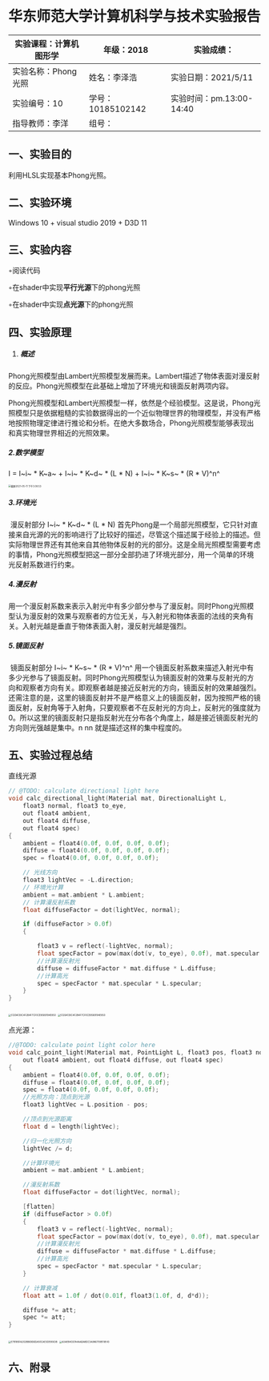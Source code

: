 # 华东师范大学计算机科学与技术实验报告

| 实验课程：计算机图形学 | 年级：2018        | 实验成绩：               |
| ---------------------- | ----------------- | ------------------------ |
| 实验名称：Phong光照    | 姓名：李泽浩      | 实验日期：2021/5/11      |
| 实验编号：10           | 学号：10185102142 | 实验时间：pm.13:00-14:40 |
| 指导教师：李洋         | 组号：            |                          |

## 一、实验目的

利用HLSL实现基本Phong光照。

## 二、实验环境

Windows 10 + visual studio 2019 + D3D 11

## 三、实验内容

◦阅读代码

◦在shader中实现**平行光源**下的phong光照

◦在shader中实现**点光源**下的phong光照

## 四、实验原理

1. ##### 概述

Phong光照模型由Lambert光照模型发展而来。Lambert描述了物体表面对漫反射的反应。Phong光照模型在此基础上增加了环境光和镜面反射两项内容。

Phong光照模型和Lambert光照模型一样，依然是个经验模型。这是说，Phong光照模型只是依据粗糙的实验数据得出的一个近似物理世界的物理模型，并没有严格地按照物理定律进行推论和分析。在绝大多数场合，Phong光照模型能够表现出和真实物理世界相近的光照效果。

##### 2.数学模型

 I = I~i~ * K~a~ + I~i~ * K~d~ * (L * N) + I~i~ * K~s~ * (R * V)^n^ ​

<img src="LAB10.assets/截屏2021-05-11 下午3.08.53.png" alt="截屏2021-05-11 下午3.08.53" style="zoom:33%;" />

##### 3.环境光

​		漫反射部分 I~i~ * K~d~ * (L * N)  首先Phong是一个局部光照模型，它只针对直接来自光源的光的影响进行了比较好的描述，尽管这个描述属于经验上的描述。但实际物理世界还有其他来自其他物体反射的光的部分。这是全局光照模型需要考虑的事情，Phong光照模型把这一部分全部扔进了环境光部分，用一个简单的环境光反射系数进行约束。

##### 4.漫反射

​		用一个漫反射系数来表示入射光中有多少部分参与了漫反射。同时Phong光照模型认为漫反射的效果与观察者的方位无关，与入射光和物体表面的法线的夹角有关。入射光越是垂直于物体表面入射，漫反射光越是强烈。

##### 5.镜面反射

​		镜面反射部分  I~i~ * K~s~ * (R * V)^n^ ​  用一个镜面反射系数来描述入射光中有多少光参与了镜面反射。同时Phong光照模型认为镜面反射的效果与反射光的方向和观察者方向有关。即观察者越是接近反射光的方向，镜面反射的效果越强烈。还需注意的是，这里的镜面反射并不是严格意义上的镜面反射，因为按照严格的镜面反射，反射角等于入射角，只要观察者不在反射光的方向上，反射光的强度就为0。所以这里的镜面反射只是指反射光在分布各个角度上，越是接近镜面反射光的方向则光强越是集中。n nn 就是描述这样的集中程度的。



## 五、实验过程总结

直线光源

```c++
// @TODO: calculate directional light here
void calc_directional_light(Material mat, DirectionalLight L,
    float3 normal, float3 to_eye,
    out float4 ambient,
    out float4 diffuse,
    out float4 spec)
{
    ambient = float4(0.0f, 0.0f, 0.0f, 0.0f);
    diffuse = float4(0.0f, 0.0f, 0.0f, 0.0f);
    spec = float4(0.0f, 0.0f, 0.0f, 0.0f);

    // 光线方向
    float3 lightVec = -L.direction;
    // 环境光计算
    ambient = mat.ambient * L.ambient;
    // 计算漫反射系数
    float diffuseFactor = dot(lightVec, normal);

    if (diffuseFactor > 0.0f)
    {

        float3 v = reflect(-lightVec, normal);
        float specFactor = pow(max(dot(v, to_eye), 0.0f), mat.specular.w);
        //计算漫反射光
        diffuse = diffuseFactor * mat.diffuse * L.diffuse;
        //计算高光
        spec = specFactor * mat.specular * L.specular;
    }
}
```

<img src="LAB10.assets/5120A139C4F2B4F7CF0CE8589194E850.png" alt="5120A139C4F2B4F7CF0CE8589194E850" style="zoom:33%;" />

<img src="LAB10.assets/5120A139C4F2B4F7CF0CE8589194E850-0717613.png" alt="5120A139C4F2B4F7CF0CE8589194E850" style="zoom:33%;" />



点光源：

```c++
//@TODO: calculate point light color here
void calc_point_light(Material mat, PointLight L, float3 pos, float3 normal, float3 to_eye,
    out float4 ambient, out float4 diffuse, out float4 spec)
{
    ambient = float4(0.0f, 0.0f, 0.0f, 0.0f);
    diffuse = float4(0.0f, 0.0f, 0.0f, 0.0f);
    spec = float4(0.0f, 0.0f, 0.0f, 0.0f);
    //光照方向：顶点到光源
    float3 lightVec = L.position - pos;

    //顶点到光源距离
    float d = length(lightVec);

    //归一化光照方向
    lightVec /= d;

    //计算环境光
    ambient = mat.ambient * L.ambient;

    //漫反射系数
    float diffuseFactor = dot(lightVec, normal);

    [flatten]
    if (diffuseFactor > 0.0f)
    {
        float3 v = reflect(-lightVec, normal);
        float specFactor = pow(max(dot(v, to_eye), 0.0f), mat.specular.w);
        //计算漫反射光
        diffuse = diffuseFactor * mat.diffuse * L.diffuse;
        //计算高光
        spec = specFactor * mat.specular * L.specular;
    }

    // 计算衰减
    float att = 1.0f / dot(0.01f, float3(1.0f, d, d*d));

    diffuse *= att;
    spec *= att;
}
```

<img src="LAB10.assets/E7B185FA202BB69D6DA50CAE3DE9063B.png" alt="E7B185FA202BB69D6DA50CAE3DE9063B" style="zoom:33%;" />

<img src="LAB10.assets/A3AEB4C67A4AADABDC3A986709EF9E43.png" alt="A3AEB4C67A4AADABDC3A986709EF9E43" style="zoom:33%;" />



## 六、附录

